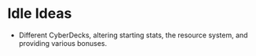 Idle Ideas
==========

- Different CyberDecks, altering starting stats, the resource system, and providing various bonuses.
